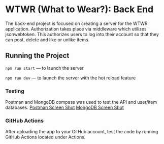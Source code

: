 # WTWR (What to Wear?): Back End
The back-end project is focused on creating a server for the WTWR application.  Authorization takes place via middleware which utilizes jsonwebtoken.  This authorizes users to log into their account so that they can post, delete and like or unlike items.

## Running the Project
`npm run start` — to launch the server 

`npm run dev` — to launch the server with the hot reload feature

### Testing
Postman and MongoDB compass was used to test the API and user/item databases.
[Postman Screen Shot](./readme/graphics/Postman.png)
[MongoDB Screen Shot](./readme/graphics/MongoDB.png)

### GitHub Actions
After uploading the app to your GitHub account, test the code by running GitHub Actions located under Actions.


